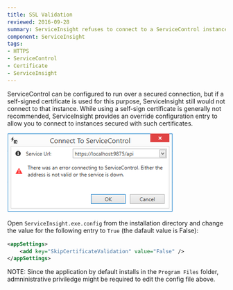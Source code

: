 ```yaml
---
title: SSL Validation
reviewed: 2016-09-28
summary: ServiceInsight refuses to connect to a ServiceControl instance running on SSL with self-signed certificate.
component: ServiceInsight
tags:
- HTTPS
- ServiceControl
- Certificate
- ServiceInsight
---
```


ServiceControl can be configured to run over a secured connection, but if a self-signed certificate is used for this purpose, ServiceInsight still would not connect to that instance. While using a self-sign certificate is generally not recommended, ServiceInsight provides an override configuration entry to allow you to connect to instances secured with such certificates. 

![ServiceInsight refuses to connect](./images/ssl-validation.png)

Open `ServiceInsight.exe.config` from the installation directory and change the value for the following entry to `True` (the dafault value is False):

```XML
<appSettings>
    <add key="SkipCertificateValidation" value="False" />
</appSettings>
``` 

NOTE: Since the application by default installs in the `Program Files` folder, admninistrative priviledge might be required to edit the config file above. 